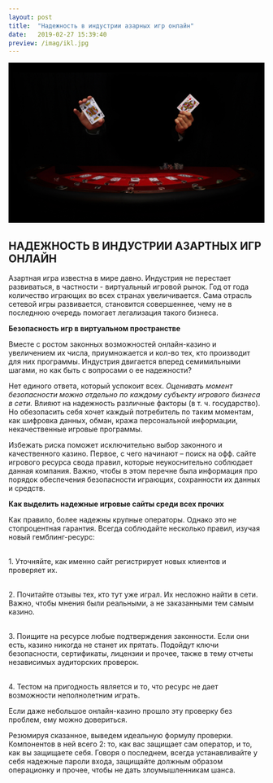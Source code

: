 ```yaml
---
layout: post
title:  "Надежность в индустрии азарных игр онлайн"
date:   2019-02-27 15:39:40
preview: /imag/ikl.jpg
---
```


![Picture 1](/imag/1111.jpg)

## НАДЕЖНОСТЬ В ИНДУСТРИИ АЗАРТНЫХ ИГР ОНЛАЙН

Азартная игра известна в мире давно. Индустрия не перестает развиваться, в частности - виртуальный игровой рынок. Год от года количество играющих во всех странах увеличивается. Сама отрасль сетевой игры развивается, становится совершеннее, чему не в последнюю очередь помогает легализация такого бизнеса. 

<strong>Безопасность игр в виртуальном пространстве</strong>

Вместе с ростом законных возможностей онлайн-казино и увеличением их числа, приумножается и кол-во тех, кто производит для них программы. Индустрия двигается вперед семимильными шагами, но как быть с вопросами о ее надежности?

Нет единого ответа, который успокоит всех. <i>Оценивать момент безопасности можно отдельно по каждому субъекту игрового бизнеса в сети.</i> Влияют на надежность различные факторы (в т. ч. государство). Но обезопасить себя хочет каждый потребитель по таким моментам, как шифровка данных, обман, кража персональной информации, некачественные игровые программы.

Избежать риска поможет исключительно выбор законного и качественного казино. Первое, с чего начинают – поиск на офф. сайте игрового ресурса свода правил, которые неукоснительно соблюдает данная компания.  Важно, чтобы в этом перечне была информация про порядок обеспечения безопасности играющих, сохранности их данных и средств. 

<strong>Как выделить надежные игровые сайты среди всех прочих </strong>

Как правило, более надежны крупные операторы. Однако это не стопроцентная гарантия. Всегда соблюдайте несколько правил, изучая новый гемблинг-ресурс:

<br>1.	Уточняйте, как именно сайт регистрирует новых клиентов и проверяет их.

<br>2.	Почитайте отзывы тех, кто тут уже играл. Их несложно найти в сети. Важно, чтобы мнения были реальными, а не заказанными тем самым казино.

<br>3.	Поищите на ресурсе любые подтверждения законности. Если они есть, казино никогда не станет их прятать. Подойдут ключи безопасности, сертификаты, лицензии и прочее, также в тему отчеты независимых аудиторских проверок. 

<br>4.	Тестом на пригодность является и то, что ресурс не дает возможности неполнолетним играть. 

Если даже небольшое онлайн-казино прошло эту проверку без проблем, ему можно довериться.

Резюмируя сказанное, выведем идеальную формулу проверки. Компонентов в ней всего 2: то, как вас защищает сам оператор, и то, как вы защищаете себя. Говоря о последнем, всегда устанавливайте у себя надежные пароли входа, защищайте должным образом операционку и прочее, чтобы не дать злоумышленникам шанса. 

